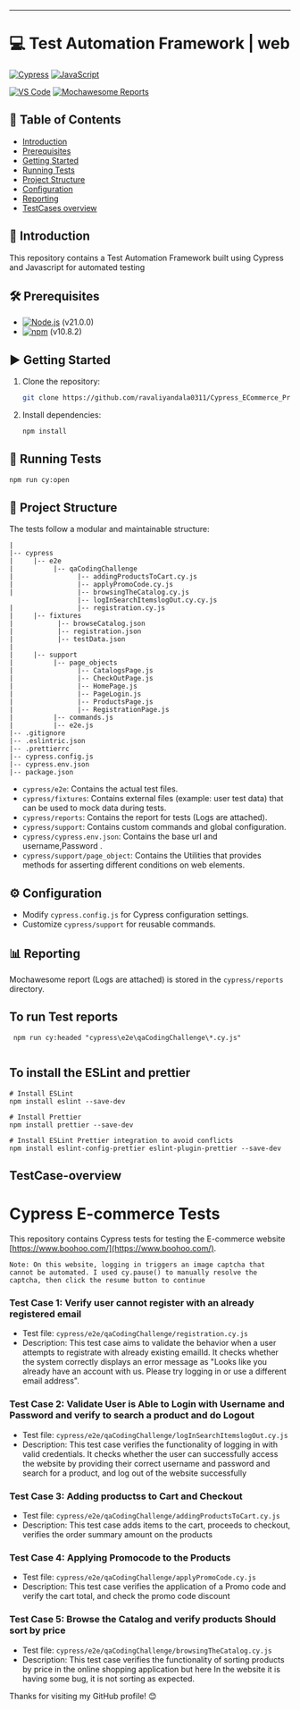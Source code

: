 <!--
    #/**
    # * @author Ravali
    # * Email: yandalaravali@gmail.com
    # * GitHub Page: https://github.com/ravaliyandala0311?tab=repositories
    # * LinkedIn: https://www.linkedin.com/in/ravali-yadav-yandala-454121135/
    # */
    #/***************************************************/
-->

---

# 💻 Test Automation Framework | web

[![Cypress](https://img.shields.io/badge/Cypress-17202C?style=for-the-badge&logo=cypress&logoColor=white)](https://www.cypress.io/)
[![JavaScript](https://img.shields.io/badge/JavaScript-F7DF1E?style=for-the-badge&logo=javascript&logoColor=black)](https://js.org/index.html)

[![VS Code](https://img.shields.io/badge/VS_Code-007ACC?style=for-the-badge&logo=visual-studio-code&logoColor=white)](https://code.visualstudio.com/)
[![Mochawesome Reports](https://img.shields.io/badge/Mochawesome%20Reports-<COLOR>?style=for-the-badge&logo=mochawesome&logoColor=white)](https://www.npmjs.com/package/cypress-mochawesome-reporter)

## 📑 Table of Contents

- [Introduction](#introduction)
- [Prerequisites](#prerequisites)
- [Getting Started](#getting-started)
- [Running Tests](#running-tests)
- [Project Structure](#project-structure)
- [Configuration](#configuration)
- [Reporting](#reporting)
- [TestCases overview](#TestCase-overview)

## 📖 Introduction

This repository contains a Test Automation Framework built using Cypress and Javascript for automated testing

<!-- ## 🎥 Video Tutorial

<a href="https://www.youtube.com/watch?v=g0nG6aPbpl4&list=PLrBBHmoBFxBUu9G7haETpa0B03H9GnfKX"> <img src="https://img.youtube.com/vi/g0nG6aPbpl4/0.jpg" alt="Test Automation Framework | WEB | Cypress + JS" width="200"> </a>

Click on the image above to watch the tutorials. -->

## 🛠️ Prerequisites

- [![Node.js](https://img.shields.io/badge/Node.js-43853D?style=for-the-badge&logo=node.js&logoColor=white)](https://nodejs.org/) (v21.0.0)
- [![npm](https://img.shields.io/badge/npm-CB3837?style=for-the-badge&logo=npm&logoColor=white)](https://www.npmjs.com/) (v10.8.2)

## ▶️ Getting Started

1. Clone the repository:

   ```bash
   git clone https://github.com/ravaliyandala0311/Cypress_ECommerce_Project.git

   ```

2. Install dependencies:

   ```bash
   npm install
   ```

## 🚀 Running Tests

```bash
npm run cy:open
```

## 📁 Project Structure

The tests follow a modular and maintainable structure:

```
|
|-- cypress
|     |-- e2e
|          |-- qaCodingChallenge
|                |-- addingProductsToCart.cy.js
|                |-- applyPromoCode.cy.js
|                |-- browsingTheCatalog.cy.js
                 |-- logInSearchItemslogOut.cy.cy.js
|                |-- registration.cy.js
|     |-- fixtures
|           |-- browseCatalog.json
|           |-- registration.json
|           |-- testData.json
|
|     |-- support
|          |-- page_objects
|                |-- CatalogsPage.js
|                |-- CheckOutPage.js
|                |-- HomePage.js
|                |-- PageLogin.js
|                |-- ProductsPage.js
|                |-- RegistrationPage.js
|          |-- commands.js
|          |-- e2e.js
|-- .gitignore
|-- .eslintric.json
|-- .prettierrc
|-- cypress.config.js
|-- cypress.env.json
|-- package.json
```

- `cypress/e2e`: Contains the actual test files.
- `cypress/fixtures`: Contains external files (example: user test data) that can be used to mock data during tests.
- `cypress/reports`: Contains the report for tests (Logs are attached).
- `cypress/support`: Contains custom commands and global configuration.
- `cypress/cypress.env.json`: Contains the base url and username,Password .
- `cypress/support/page_object`: Contains the Utilities that provides methods for asserting different conditions on web elements.

## ⚙️ Configuration

- Modify `cypress.config.js` for Cypress configuration settings.
- Customize `cypress/support` for reusable commands.

## 📊 Reporting

Mochawesome report (Logs are attached) is stored in the `cypress/reports` directory.

## To run Test reports

```
 npm run cy:headed "cypress\e2e\qaCodingChallenge\*.cy.js"


```

## To install the ESLint and prettier

```
# Install ESLint
npm install eslint --save-dev

# Install Prettier
npm install prettier --save-dev

# Install ESLint Prettier integration to avoid conflicts
npm install eslint-config-prettier eslint-plugin-prettier --save-dev

```

## TestCase-overview

# Cypress E-commerce Tests

This repository contains Cypress tests for testing the E-commerce website [https://www.boohoo.com/](https://www.boohoo.com/).

`Note: On this website, logging in triggers an image captcha that cannot be automated. I used cy.pause() to manually resolve the captcha, then click the resume button to continue`

### Test Case 1: Verify user cannot register with an already registered email

- Test file: `cypress/e2e/qaCodingChallenge/registration.cy.js`
- Description: This test case aims to validate the behavior when a user attempts to registrate with already existing emailId. It checks whether the system correctly displays an error message as "Looks like you already have an account with us. Please try logging in or use a different email address".

### Test Case 2: Validate User is Able to Login with Username and Password and verify to search a product and do Logout

- Test file: `cypress/e2e/qaCodingChallenge/logInSearchItemslogOut.cy.js`
- Description: This test case verifies the functionality of logging in with valid credentials. It checks whether the user can successfully access the website by providing their correct username and password and search for a product, and log out of the website successfully

### Test Case 3: Adding productss to Cart and Checkout

- Test file: `cypress/e2e/qaCodingChallenge/addingProductsToCart.cy.js`
- Description: This test case adds items to the cart, proceeds to checkout, verifies the order summary amount on the products

### Test Case 4: Applying Promocode to the Products

- Test file: `cypress/e2e/qaCodingChallenge/applyPromoCode.cy.js`
- Description: This test case verifies the application of a Promo code and verify the cart total, and check the promo code discount

### Test Case 5: Browse the Catalog and verify products Should sort by price

- Test file: `cypress/e2e/qaCodingChallenge/browsingTheCatalog.cy.js`
- Description: This test case verifies the functionality of sorting products by price in the online shopping application but here In the website it is having some bug, it is not sorting as expected.

Thanks for visiting my GitHub profile! 😊

